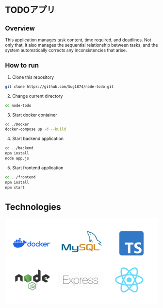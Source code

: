 # TODOアプリ

## Overview
This application manages task content, time required, and deadlines. Not only that, it also manages the sequential relationship between tasks, and the system automatically corrects any inconsistencies that arise.

## How to run
1. Clone this repository
```bash
git clone https://github.com/Sug1874/node-todo.git
```

2. Change current directory
```bash
cd node-todo
```

3. Start docker container
```bash
cd ./Docker
docker-compose up -d --build
```

4. Start backend application
```bash
cd ../backend
npm install
node app.js
```

5. Start frontend application
```bash
cd ../frontend
npm install
npm start
```

# Technologies
![image](/images/tech.png)